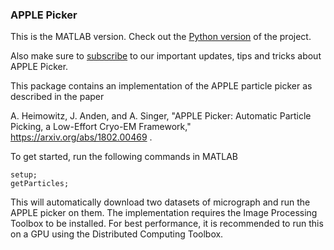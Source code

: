 ### APPLE Picker

This is the MATLAB version. Check out the 
[Python version](https://github.com/PrincetonUniversity/APPLEpicker-python)
of the project.

Also make sure to [subscribe](http://eepurl.com/dFmFfn) to our important updates, tips and tricks about APPLE Picker.

This package contains an implementation of the APPLE particle picker as
described in the paper

A. Heimowitz, J. Anden, and A. Singer, "APPLE Picker: Automatic Particle
Picking, a Low-Effort Cryo-EM Framework," https://arxiv.org/abs/1802.00469 .

To get started, run the following commands in MATLAB

    setup;
    getParticles;

This will automatically download two datasets of micrograph and run the APPLE
picker on them. The implementation requires the Image Processing Toolbox to be
installed. For best performance, it is recommended to run this on a GPU using
the Distributed Computing Toolbox.
